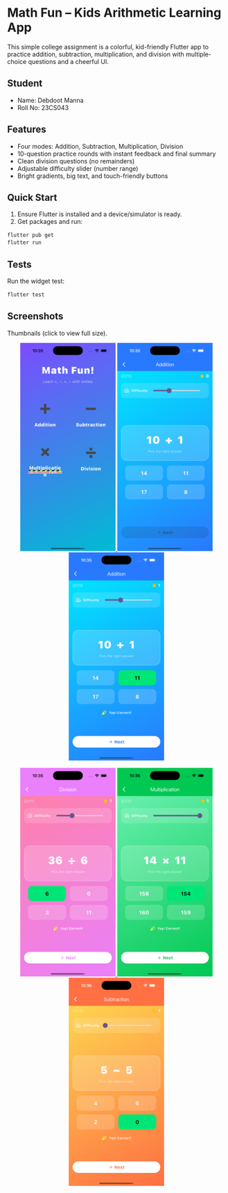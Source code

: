 # Math Fun – Kids Arithmetic Learning App

This simple college assignment is a colorful, kid-friendly Flutter app to practice addition, subtraction, multiplication, and division with multiple-choice questions and a cheerful UI.

## Student

- Name: Debdoot Manna
- Roll No: 23CS043

## Features

- Four modes: Addition, Subtraction, Multiplication, Division
- 10-question practice rounds with instant feedback and final summary
- Clean division questions (no remainders)
- Adjustable difficulty slider (number range)
- Bright gradients, big text, and touch-friendly buttons

## Quick Start

1. Ensure Flutter is installed and a device/simulator is ready.
2. Get packages and run:

```bash
flutter pub get
flutter run
```

## Tests

Run the widget test:

```bash
flutter test
```

## Screenshots

Thumbnails (click to view full size).

<p align="center">
	<a href="public/images/Simulator%20Screenshot%20-%20iPhone%2016%20Pro%20-%202025-08-09%20at%2022.35.18.png">
		<img src="public/images/Simulator%20Screenshot%20-%20iPhone%2016%20Pro%20-%202025-08-09%20at%2022.35.18.png" alt="Home" width="220" />
	</a>
	<a href="public/images/Simulator%20Screenshot%20-%20iPhone%2016%20Pro%20-%202025-08-09%20at%2022.35.31.png">
		<img src="public/images/Simulator%20Screenshot%20-%20iPhone%2016%20Pro%20-%202025-08-09%20at%2022.35.31.png" alt="Mode Grid" width="220" />
	</a>
	<a href="public/images/Simulator%20Screenshot%20-%20iPhone%2016%20Pro%20-%202025-08-09%20at%2022.35.39.png">
		<img src="public/images/Simulator%20Screenshot%20-%20iPhone%2016%20Pro%20-%202025-08-09%20at%2022.35.39.png" alt="Practice Question 1" width="220" />
	</a>
  
</p>

<p align="center">
	<a href="public/images/Simulator%20Screenshot%20-%20iPhone%2016%20Pro%20-%202025-08-09%20at%2022.35.56.png">
		<img src="public/images/Simulator%20Screenshot%20-%20iPhone%2016%20Pro%20-%202025-08-09%20at%2022.35.56.png" alt="Practice Question 2" width="220" />
	</a>
	<a href="public/images/Simulator%20Screenshot%20-%20iPhone%2016%20Pro%20-%202025-08-09%20at%2022.36.21.png">
		<img src="public/images/Simulator%20Screenshot%20-%20iPhone%2016%20Pro%20-%202025-08-09%20at%2022.36.21.png" alt="Difficulty Slider" width="220" />
	</a>
	<a href="public/images/Simulator%20Screenshot%20-%20iPhone%2016%20Pro%20-%202025-08-09%20at%2022.36.36.png">
		<img src="public/images/Simulator%20Screenshot%20-%20iPhone%2016%20Pro%20-%202025-08-09%20at%2022.36.36.png" alt="Summary Screen" width="220" />
	</a>
</p>
